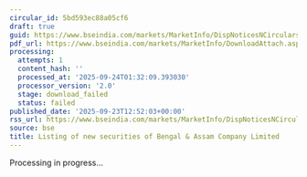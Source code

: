 ```yaml
---
circular_id: 5bd593ec88a05cf6
draft: true
guid: https://www.bseindia.com/markets/MarketInfo/DispNoticesNCirculars.aspx?Noticeid={B6AB9FD0-37CB-4504-AC96-27F81BF2DD85}&noticeno=20250923-57&dt=09/23/2025&icount=57&totcount=84&flag=0
pdf_url: https://www.bseindia.com/markets/MarketInfo/DownloadAttach.aspx?id=20250923-57&attachedId=
processing:
  attempts: 1
  content_hash: ''
  processed_at: '2025-09-24T01:32:09.393030'
  processor_version: '2.0'
  stage: download_failed
  status: failed
published_date: '2025-09-23T12:52:03+00:00'
rss_url: https://www.bseindia.com/markets/MarketInfo/DispNoticesNCirculars.aspx?Noticeid={B6AB9FD0-37CB-4504-AC96-27F81BF2DD85}&noticeno=20250923-57&dt=09/23/2025&icount=57&totcount=84&flag=0
source: bse
title: Listing of new securities of Bengal & Assam Company Limited
---
```


Processing in progress...